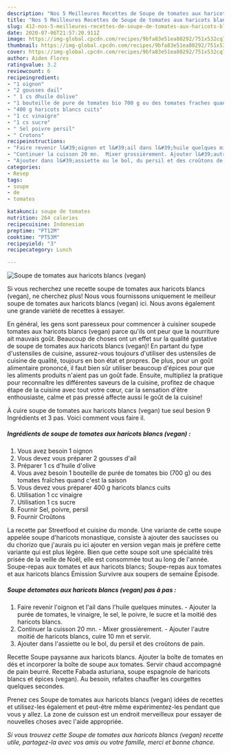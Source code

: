 ```yaml
---
description: "Nos 5 Meilleures Recettes de Soupe ​de ​tomate​s aux​ haricots blancs (vegan)"
title: "Nos 5 Meilleures Recettes de Soupe ​de ​tomate​s aux​ haricots blancs (vegan)"
slug: 412-nos-5-meilleures-recettes-de-soupe-de-tomates-aux-haricots-blancs-vegan
date: 2020-07-06T21:57:20.911Z
image: https://img-global.cpcdn.com/recipes/9bfa83e51ea80292/751x532cq70/soupe-de-tomates-aux-haricots-blancs-vegan-photo-principale-de-la-recette.jpg
thumbnail: https://img-global.cpcdn.com/recipes/9bfa83e51ea80292/751x532cq70/soupe-de-tomates-aux-haricots-blancs-vegan-photo-principale-de-la-recette.jpg
cover: https://img-global.cpcdn.com/recipes/9bfa83e51ea80292/751x532cq70/soupe-de-tomates-aux-haricots-blancs-vegan-photo-principale-de-la-recette.jpg
author: Aiden Flores
ratingvalue: 3.2
reviewcount: 6
recipeingredient:
- "1 oignon"
- "2 gousses dail"
- " 1 cs dhuile dolive"
- "1 bouteille de pure de tomates bio 700 g ou des tomates fraches quand cest la saison"
- "400 g haricots blancs cuits"
- "1 cc vinaigre"
- "1 cs sucre"
- " Sel poivre persil"
- " Crotons"
recipeinstructions:
- "Faire revenir l&#39;oignon et l&#39;ail dans l&#39;huile quelques minutes.​ Ajouter la purée de tomates, le vinaigre, le sel, le poivre, le sucre et la moitié des haricots blancs."
- "Continuer la cuisson 20 mn.  Mixer grossièrement. Ajouter l&#39;autre moitié de haricots blancs, cuire 10 mn et servir."
- "Ajouter dans l&#39;assiette ou le bol, du persil et des croûtons de pain."
categories:
- Resep
tags:
- soupe
- de
- tomates

katakunci: soupe de tomates 
nutrition: 264 calories
recipecuisine: Indonesian
preptime: "PT12M"
cooktime: "PT53M"
recipeyield: "3"
recipecategory: Lunch

---
```



![Soupe ​de ​tomate​s aux​ haricots blancs (vegan)](https://img-global.cpcdn.com/recipes/9bfa83e51ea80292/751x532cq70/soupe-de-tomates-aux-haricots-blancs-vegan-photo-principale-de-la-recette.jpg)

Si vous recherchez une recette soupe ​de ​tomate​s aux​ haricots blancs (vegan), ne cherchez plus! Nous vous fournissons uniquement le meilleur soupe ​de ​tomate​s aux​ haricots blancs (vegan) ici. Nous avons également une grande variété de recettes à essayer.

En général, les gens sont paresseux pour commencer à cuisiner soupe ​de ​tomate​s aux​ haricots blancs (vegan) parce qu'ils ont peur que la nourriture ait mauvais goût. Beaucoup de choses ont un effet sur la qualité gustative de soupe ​de ​tomate​s aux​ haricots blancs (vegan)! En partant du type d'ustensiles de cuisine, assurez-vous toujours d'utiliser des ustensiles de cuisine de qualité, toujours en bon état et propres. De plus, pour un goût alimentaire prononcé, il faut bien sûr utiliser beaucoup d'épices pour que les aliments produits n'aient pas un goût fade. Ensuite, multipliez la pratique pour reconnaître les différentes saveurs de la cuisine, profitez de chaque étape de la cuisine avec tout votre cœur, car la sensation d'être enthousiaste, calme et pas pressé affecte aussi le goût de la cuisine!

<!--inarticleads1-->

À cuire soupe ​de ​tomate​s aux​ haricots blancs (vegan) tue seul besion 9 Ingrédients et 3 pas. Voici comment vous faire il.

##### Ingrédients de soupe ​de ​tomate​s aux​ haricots blancs (vegan) :

1. Vous avez besoin 1 oignon
1. Vous devez vous préparer 2 gousses d&#39;ail
1. Préparer  ​1 cs d&#39;huile d&#39;olive
1. Vous avez besoin 1 bouteille de purée de tomates bio (700 g)​ ou des tomates fraîches quand c&#39;est la saison​
1. Vous devez vous préparer 400 g haricots blancs cuits
1. Utilisation 1 cc vinaigre
1. Utilisation 1 cs sucre
1. Fournir  Sel, poivre​, persil
1. Fournir  Croûtons​​​


La recette par Streetfood et cuisine du monde. Une variante de cette soupe appelée soupe d&#39;haricots monastique, consiste à ajouter des saucisses ou du chorizo que j&#39;aurais pu ici ajouter en version vegan mais je préfère cette variante qui est plus légère. Bien que cette soupe soit une spécialité très prisée de la veille de Noël, elle est consommée tout au long de l&#39;année. Soupe-repas aux tomates et aux haricots blancs; Soupe-repas aux tomates et aux haricots blancs Émission Survivre aux soupers de semaine Épisode. 

<!--inarticleads2-->

##### Soupe ​de ​tomate​s aux​ haricots blancs (vegan) pas à pas :

1. Faire revenir l&#39;oignon et l&#39;ail dans l&#39;huile quelques minutes.​ - Ajouter la purée de tomates, le vinaigre, le sel, le poivre, le sucre et la moitié des haricots blancs.
1. Continuer la cuisson 20 mn.  - Mixer grossièrement. - Ajouter l&#39;autre moitié de haricots blancs, cuire 10 mn et servir.
1. Ajouter dans l&#39;assiette ou le bol, du persil et des croûtons de pain.


Recette Soupe paysanne aux haricots blancs. Ajouter la boîte de tomates en dés et incorporer la boîte de soupe aux tomates. Servir chaud accompagné de pain beurré. Recette Fabada asturiana, soupe espagnole de haricots blancs et épices (vegan). Au besoin, refaites chauffer les courgettes quelques secondes. 

<!--inarticleads1-->

<p>
Prenez ces Soupe ​de ​tomate​s aux​ haricots blancs (vegan) idées de recettes et utilisez-les également et peut-être même expérimentez-les pendant que vous y allez. La zone de cuisson est un endroit merveilleux pour essayer de nouvelles choses avec l'aide appropriée.
</p>

<p>
<i>Si vous trouvez cette Soupe ​de ​tomate​s aux​ haricots blancs (vegan) recette utile, partagez-la avec vos amis ou votre famille, merci et bonne chance.</i>
</p>
